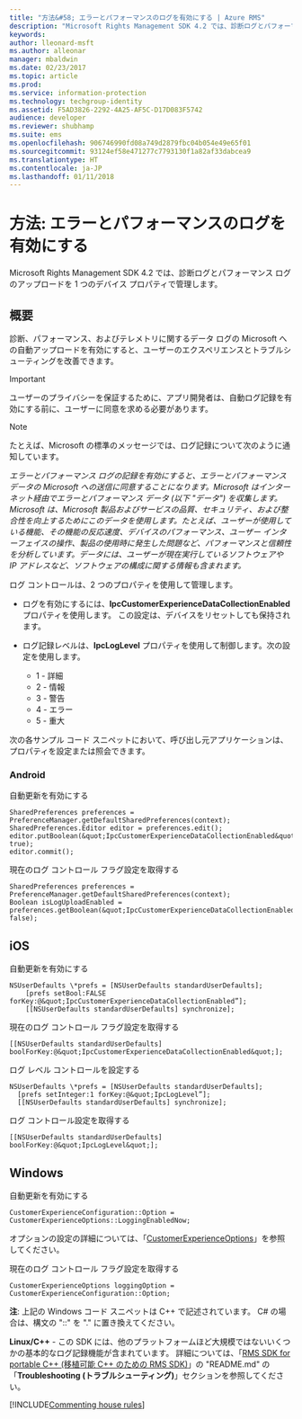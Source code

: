 ```yaml
---
title: "方法&#58; エラーとパフォーマンスのログを有効にする | Azure RMS"
description: "Microsoft Rights Management SDK 4.2 では、診断ログとパフォーマンス ログのアップロードを 1 つのデバイス プロパティで管理します。"
keywords: 
author: lleonard-msft
ms.author: alleonar
manager: mbaldwin
ms.date: 02/23/2017
ms.topic: article
ms.prod: 
ms.service: information-protection
ms.technology: techgroup-identity
ms.assetid: F5AD3826-2292-4A25-AF5C-D17D083F5742
audience: developer
ms.reviewer: shubhamp
ms.suite: ems
ms.openlocfilehash: 906746990fd08a749d2879fbc04b054e49e65f01
ms.sourcegitcommit: 93124ef58e471277c7793130f1a82af33dabcea9
ms.translationtype: HT
ms.contentlocale: ja-JP
ms.lasthandoff: 01/11/2018
---
```

# <a name="how-to-enable-error-and-performance-logging"></a>方法: エラーとパフォーマンスのログを有効にする
Microsoft Rights Management SDK 4.2 では、診断ログとパフォーマンス ログのアップロードを 1 つのデバイス プロパティで管理します。

## <a name="overview"></a>概要 ##
診断、パフォーマンス、およびテレメトリに関するデータ ログの Microsoft への自動アップロードを有効にすると、ユーザーのエクスペリエンスとトラブルシューティングを改善できます。 

> [!IMPORTANT] 
> ユーザーのプライバシーを保証するために、アプリ開発者は、自動ログ記録を有効にする前に、ユーザーに同意を求める必要があります。

> [!NOTE]
> たとえば、Microsoft の標準のメッセージでは、ログ記録について次のように通知しています。 
>
> *エラーとパフォーマンス ログの記録を有効にすると、エラーとパフォーマンス データの Microsoft への送信に同意することになります。Microsoft はインターネット経由でエラーとパフォーマンス データ (以下 "データ") を収集します。Microsoft は、Microsoft 製品およびサービスの品質、セキュリティ、および整合性を向上するためにこのデータを使用します。たとえば、ユーザーが使用している機能、その機能の反応速度、デバイスのパフォーマンス、ユーザー インターフェイスの操作、製品の使用時に発生した問題など、パフォーマンスと信頼性を分析しています。データには、ユーザーが現在実行しているソフトウェアや IP アドレスなど、ソフトウェアの構成に関する情報も含まれます。*  

ログ コントロールは、2 つのプロパティを使用して管理します。

-   ログを有効にするには、**IpcCustomerExperienceDataCollectionEnabled** プロパティを使用します。 この設定は、デバイスをリセットしても保持されます。
-   ログ記録レベルは、**IpcLogLevel** プロパティを使用して制御します。次の設定を使用します。

    * 1 - 詳細
    * 2 - 情報
    * 3 - 警告
    * 4 - エラー
    * 5 - 重大

次の各サンプル コード スニペットにおいて、呼び出し元アプリケーションは、プロパティを設定または照会できます。

### <a name="android"></a>Android ###
自動更新を有効にする

    SharedPreferences preferences = PreferenceManager.getDefaultSharedPreferences(context);
    SharedPreferences.Editor editor = preferences.edit();
    editor.putBoolean(&quot;IpcCustomerExperienceDataCollectionEnabled&quot;, true);
    editor.commit();

現在のログ コントロール フラグ設定を取得する

    SharedPreferences preferences = PreferenceManager.getDefaultSharedPreferences(context);
    Boolean isLogUploadEnabled = preferences.getBoolean(&quot;IpcCustomerExperienceDataCollectionEnabled&quot;, false);

## <a name="ios"></a>iOS ##
自動更新を有効にする

    NSUserDefaults \*prefs = [NSUserDefaults standardUserDefaults];
        [prefs setBool:FALSE forKey:@&quot;IpcCustomerExperienceDataCollectionEnabled”];
        [[NSUserDefaults standardUserDefaults] synchronize];

現在のログ コントロール フラグ設定を取得する

    [[NSUserDefaults standardUserDefaults] boolForKey:@&quot;IpcCustomerExperienceDataCollectionEnabled&quot;];

ログ レベル コントロールを設定する

    NSUserDefaults \*prefs = [NSUserDefaults standardUserDefaults];
      [prefs setInteger:1 forKey:@&quot;IpcLogLevel”];
      [[NSUserDefaults standardUserDefaults] synchronize];

ログ コントロール設定を取得する

    [[NSUserDefaults standardUserDefaults] boolForKey:@&quot;IpcLogLevel&quot;];
 

## <a name="windows"></a>Windows ##
自動更新を有効にする

    CustomerExperienceConfiguration::Option = CustomerExperienceOptions::LoggingEnabledNow;

オプションの設定の詳細については、「[CustomerExperienceOptions](https://msdn.microsoft.com/library/microsoft.rightsmanagement.customerexperienceoptions.aspx)」を参照してください。

現在のログ コントロール フラグ設定を取得する

    CustomerExperienceOptions loggingOption = CustomerExperienceConfiguration::Option;


**注**: 上記の Windows コード スニペットは C++ で記述されています。 C\# の場合は、構文の "::" を  "." に置き換えてください。

**Linux/C++** - この SDK には、他のプラットフォームほど大規模ではないいくつかの基本的なログ記録機能が含まれています。 詳細については、「[RMS SDK for portable C++ (移植可能 C++ のための RMS SDK)](https://github.com/AzureAD/rms-sdk-for-cpp#troubleshooting)」の "README.md" の「**Troubleshooting (トラブルシューティング)**」セクションを参照してください。

[!INCLUDE[Commenting house rules](../includes/houserules.md)]